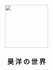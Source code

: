 <p align="center">
    <img width="140" src="https://avatars.githubusercontent.com/u/50936451?s=400&u=cf63d6675f7fe76f25e8d44c0b254efa3334bd3b&v=4" > 
    <h2 align="center">昊 洋 の 世 界</h2>
</p2>